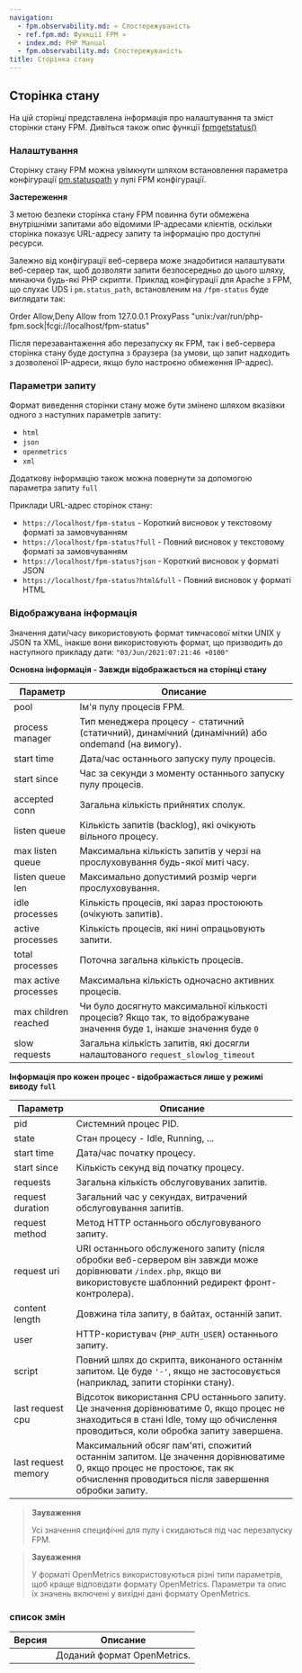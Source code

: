 ```yaml
---
navigation:
  - fpm.observability.md: « Спостережуваність
  - ref.fpm.md: Функції FPM »
  - index.md: PHP Manual
  - fpm.observability.md: Спостережуваність
title: Сторінка стану
---
```

## Сторінка стану

На цій сторінці представлена ​​інформація про налаштування та зміст сторінки стану FPM. Дивіться також опис функції [fpmgetstatus()](function.fpm-get-status.md)

### Налаштування

Сторінку стану FPM можна увімкнути шляхом встановлення параметра конфігурації [pm.statuspath](install.fpm.configuration.md#pm.status-path) у пулі FPM конфігурації.

**Застереження**

З метою безпеки сторінка стану FPM повинна бути обмежена внутрішніми запитами або відомими IP-адресами клієнтів, оскільки сторінка показує URL-адресу запиту та інформацію про доступні ресурси.

Залежно від конфігурації веб-сервера може знадобитися налаштувати веб-сервер так, щоб дозволяти запити безпосередньо до цього шляху, минаючи будь-які PHP скрипти. Приклад конфігурації для Apache з FPM, що слухає UDS і `pm.status_path`, встановленим на `/fpm-status` буде виглядати так:

Order Allow,Deny Allow from 127.0.0.1 ProxyPass "unix:/var/run/php-fpm.sock|fcgi://localhost/fpm-status"

Після перезавантаження або перезапуску як FPM, так і веб-сервера сторінка стану буде доступна з браузера (за умови, що запит надходить з дозволеної IP-адреси, якщо було настроєно обмеження IP-адрес).

### Параметри запиту

Формат виведення сторінки стану може бути змінено шляхом вказівки одного з наступних параметрів запиту:

-   `html`
-   `json`
-   `openmetrics`
-   `xml`

Додаткову інформацію також можна повернути за допомогою параметра запиту `full`

Приклади URL-адрес сторінок стану:

-   `https://localhost/fpm-status` - Короткий висновок у текстовому форматі за замовчуванням
-   `https://localhost/fpm-status?full` - Повний висновок у текстовому форматі за замовчуванням
-   `https://localhost/fpm-status?json` - Короткий висновок у форматі JSON
-   `https://localhost/fpm-status?html&full` - Повний висновок у форматі HTML

### Відображувана інформація

Значення дати/часу використовують формат тимчасової мітки UNIX у JSON та XML, інакше вони використовують формат, що призводить до наступного прикладу дати: `"03/Jun/2021:07:21:46 +0100"`

**Основна інформація - Завжди відображається на сторінці стану**

| Параметр | Описание |
| --- | --- |
| pool | Ім'я пулу процесів FPM. |
| process manager | Тип менеджера процесу - статичний (статичний), динамічний (динамічний) або ondemand (на вимогу). |
| start time | Дата/час останнього запуску пулу процесів. |
| start since | Час за секунди з моменту останнього запуску пулу процесів. |
| accepted conn | Загальна кількість прийнятих сполук. |
| listen queue | Кількість запитів (backlog), які очікують вільного процесу. |
| max listen queue | Максимальна кількість запитів у черзі на прослуховування будь-якої миті часу. |
| listen queue len | Максимально допустимий розмір черги прослуховування. |
| idle processes | Кількість процесів, які зараз простоюють (очікують запитів). |
| active processes | Кількість процесів, які нині опрацьовують запити. |
| total processes | Поточна загальна кількість процесів. |
| max active processes | Максимальна кількість одночасно активних процесів. |
| max children reached | Чи було досягнуто максимальної кількості процесів? Якщо так, то відображуване значення буде `1`, інакше значення буде `0` |
| slow requests | Загальна кількість запитів, які досягли налаштованого `request_slowlog_timeout` |

**Інформація про кожен процес - відображається лише у режимі виводу `full`**

| Параметр | Описание |
| --- | --- |
| pid | Системний процес PID. |
| state | Стан процесу - Idle, Running, ... |
| start time | Дата/час початку процесу. |
| start since | Кількість секунд від початку процесу. |
| requests | Загальна кількість обслуговуваних запитів. |
| request duration | Загальний час у секундах, витрачений обслуговування запитів. |
| request method | Метод HTTP останнього обслуговуваного запиту. |
| request uri | URI останнього обслуженого запиту (після обробки веб-сервером він завжди може дорівнювати `/index.php`, якщо ви використовуєте шаблонний редирект фронт-контролера). |
| content length | Довжина тіла запиту, в байтах, останній запит. |
| user | HTTP-користувач (`PHP_AUTH_USER`) останнього запиту. |
| script | Повний шлях до скрипта, виконаного останнім запитом. Це буде `'-'`, якщо не застосовується (наприклад, запити сторінки стану). |
| last request cpu | Відсоток використання CPU останнього запиту. Це значення дорівнюватиме 0, якщо процес не знаходиться в стані Idle, тому що обчислення проводиться, коли обробка запиту завершена. |
| last request memory | Максимальний обсяг пам'яті, спожитий останнім запитом. Це значення дорівнюватиме 0, якщо процес не простоює, так як обчислення проводиться після завершення обробки запиту. |

> **Зауваження**
> 
> Усі значення специфічні для пулу і скидаються під час перезапуску FPM.

> **Зауваження**
> 
> У форматі OpenMetrics використовуються різні типи параметрів, щоб краще відповідати формату OpenMetrics. Параметри та опис їх значень включені у вихідні дані формату OpenMetrics.

### список змін

| Версия | Описание |
| --- | --- |
|  | Доданий формат OpenMetrics. |

